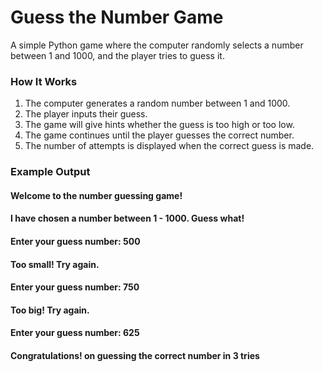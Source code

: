 # Guess the Number Game
A simple Python game where the computer randomly selects a number between 1 and 1000, and the player tries to guess it.

### How It Works
1. The computer generates a random number between 1 and 1000.
2. The player inputs their guess.
3. The game will give hints whether the guess is too high or too low.
4. The game continues until the player guesses the correct number.
5. The number of attempts is displayed when the correct guess is made.

### Example Output
#### Welcome to the number guessing game!
#### I have chosen a number between 1 - 1000. Guess what!
#### Enter your guess number: 500
#### Too small! Try again.
#### Enter your guess number: 750
#### Too big! Try again.
#### Enter your guess number: 625
#### Congratulations! on guessing the correct number in 3 tries
